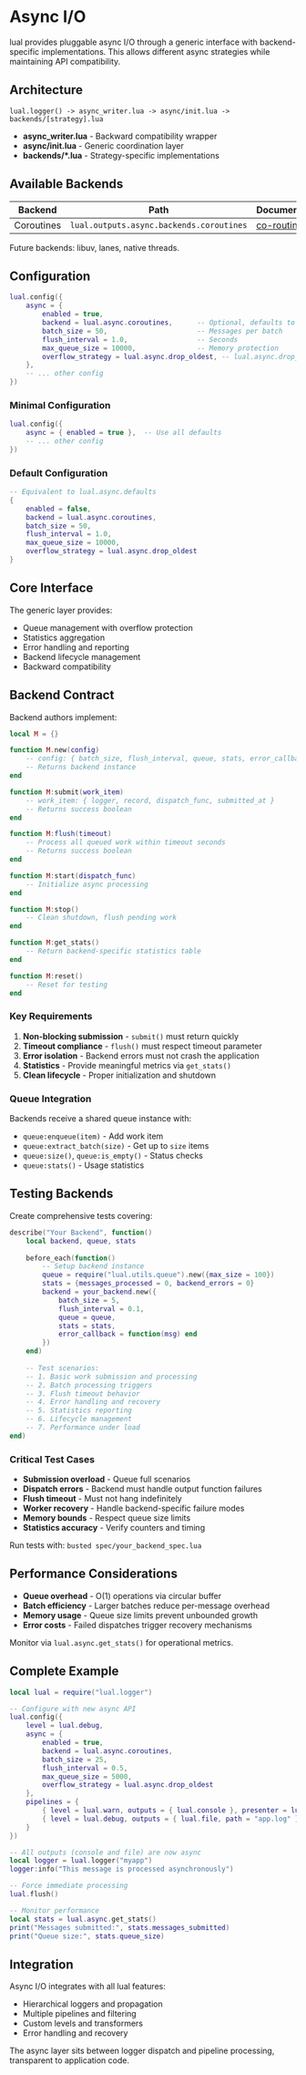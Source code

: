 # Async I/O

lual provides pluggable async I/O through a generic interface with backend-specific implementations. This allows different async strategies while maintaining API compatibility.

## Architecture

```
lual.logger() -> async_writer.lua -> async/init.lua -> backends/[strategy].lua
```

- **async_writer.lua** - Backward compatibility wrapper
- **async/init.lua** - Generic coordination layer  
- **backends/*.lua** - Strategy-specific implementations

## Available Backends

| Backend | Path | Documentation | Status |
|---------|------|---------------|--------|
| Coroutines | `lual.outputs.async.backends.coroutines` | [co-routines.md](co-routines.md) | Stable |

Future backends: libuv, lanes, native threads.

## Configuration

```lua
lual.config({
    async = {
        enabled = true,
        backend = lual.async.coroutines,      -- Optional, defaults to lual.async.coroutines
        batch_size = 50,                      -- Messages per batch
        flush_interval = 1.0,                 -- Seconds
        max_queue_size = 10000,               -- Memory protection
        overflow_strategy = lual.async.drop_oldest, -- lual.async.drop_newest, lual.async.block
    },
    -- ... other config
})
```

### Minimal Configuration

```lua
lual.config({
    async = { enabled = true },  -- Use all defaults
    -- ... other config
})
```

### Default Configuration

```lua
-- Equivalent to lual.async.defaults
{
    enabled = false,
    backend = lual.async.coroutines,
    batch_size = 50,
    flush_interval = 1.0,
    max_queue_size = 10000,
    overflow_strategy = lual.async.drop_oldest
}
```

## Core Interface

The generic layer provides:
- Queue management with overflow protection
- Statistics aggregation 
- Error handling and reporting
- Backend lifecycle management
- Backward compatibility

## Backend Contract

Backend authors implement:

```lua
local M = {}

function M.new(config)
    -- config: { batch_size, flush_interval, queue, stats, error_callback }
    -- Returns backend instance
end

function M:submit(work_item)
    -- work_item: { logger, record, dispatch_func, submitted_at }
    -- Returns success boolean
end

function M:flush(timeout)
    -- Process all queued work within timeout seconds
    -- Returns success boolean
end

function M:start(dispatch_func)
    -- Initialize async processing
end

function M:stop()
    -- Clean shutdown, flush pending work
end

function M:get_stats()
    -- Return backend-specific statistics table
end

function M:reset()
    -- Reset for testing
end
```

### Key Requirements

1. **Non-blocking submission** - `submit()` must return quickly
2. **Timeout compliance** - `flush()` must respect timeout parameter
3. **Error isolation** - Backend errors must not crash the application
4. **Statistics** - Provide meaningful metrics via `get_stats()`
5. **Clean lifecycle** - Proper initialization and shutdown

### Queue Integration

Backends receive a shared queue instance with:
- `queue:enqueue(item)` - Add work item
- `queue:extract_batch(size)` - Get up to `size` items
- `queue:size()`, `queue:is_empty()` - Status checks
- `queue:stats()` - Usage statistics

## Testing Backends

Create comprehensive tests covering:

```lua
describe("Your Backend", function()
    local backend, queue, stats
    
    before_each(function()
        -- Setup backend instance
        queue = require("lual.utils.queue").new({max_size = 100})
        stats = {messages_processed = 0, backend_errors = 0}
        backend = your_backend.new({
            batch_size = 5,
            flush_interval = 0.1,
            queue = queue,
            stats = stats,
            error_callback = function(msg) end
        })
    end)
    
    -- Test scenarios:
    -- 1. Basic work submission and processing
    -- 2. Batch processing triggers
    -- 3. Flush timeout behavior
    -- 4. Error handling and recovery
    -- 5. Statistics reporting
    -- 6. Lifecycle management
    -- 7. Performance under load
end)
```

### Critical Test Cases

- **Submission overload** - Queue full scenarios
- **Dispatch errors** - Backend must handle output function failures
- **Flush timeout** - Must not hang indefinitely
- **Worker recovery** - Handle backend-specific failure modes
- **Memory bounds** - Respect queue size limits
- **Statistics accuracy** - Verify counters and timing

Run tests with: `busted spec/your_backend_spec.lua`

## Performance Considerations

- **Queue overhead** - O(1) operations via circular buffer
- **Batch efficiency** - Larger batches reduce per-message overhead
- **Memory usage** - Queue size limits prevent unbounded growth
- **Error costs** - Failed dispatches trigger recovery mechanisms

Monitor via `lual.async.get_stats()` for operational metrics.

## Complete Example

```lua
local lual = require("lual.logger")

-- Configure with new async API
lual.config({
    level = lual.debug,
    async = {
        enabled = true,
        backend = lual.async.coroutines,
        batch_size = 25,
        flush_interval = 0.5,
        max_queue_size = 5000,
        overflow_strategy = lual.async.drop_oldest
    },
    pipelines = {
        { level = lual.warn, outputs = { lual.console }, presenter = lual.color },
        { level = lual.debug, outputs = { lual.file, path = "app.log" }, presenter = lual.json() }
    }
})

-- All outputs (console and file) are now async
local logger = lual.logger("myapp")
logger:info("This message is processed asynchronously")

-- Force immediate processing
lual.flush()

-- Monitor performance
local stats = lual.async.get_stats()
print("Messages submitted:", stats.messages_submitted)
print("Queue size:", stats.queue_size)
```

## Integration

Async I/O integrates with all lual features:
- Hierarchical loggers and propagation
- Multiple pipelines and filtering
- Custom levels and transformers
- Error handling and recovery

The async layer sits between logger dispatch and pipeline processing, transparent to application code.
